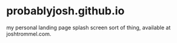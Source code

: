 # probablyjosh.github.io

my personal landing page splash screen sort of thing, available at joshtrommel.com.
